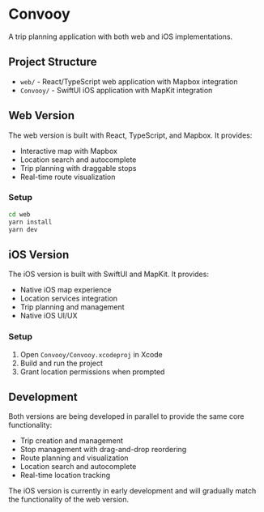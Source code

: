# Convooy

A trip planning application with both web and iOS implementations.

## Project Structure

- `web/` - React/TypeScript web application with Mapbox integration
- `Convooy/` - SwiftUI iOS application with MapKit integration

## Web Version

The web version is built with React, TypeScript, and Mapbox. It provides:

- Interactive map with Mapbox
- Location search and autocomplete
- Trip planning with draggable stops
- Real-time route visualization

### Setup

```bash
cd web
yarn install
yarn dev
```

## iOS Version

The iOS version is built with SwiftUI and MapKit. It provides:

- Native iOS map experience
- Location services integration
- Trip planning and management
- Native iOS UI/UX

### Setup

1. Open `Convooy/Convooy.xcodeproj` in Xcode
2. Build and run the project
3. Grant location permissions when prompted

## Development

Both versions are being developed in parallel to provide the same core functionality:

- Trip creation and management
- Stop management with drag-and-drop reordering
- Route planning and visualization
- Location search and autocomplete
- Real-time location tracking

The iOS version is currently in early development and will gradually match the functionality of the web version. 